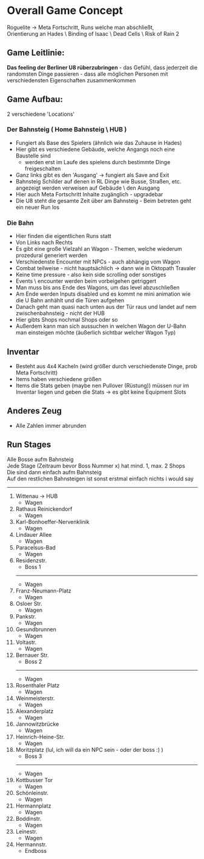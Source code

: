 # Overall Game Concept

Roguelite -> Meta Fortschritt, Runs welche man abschließt, \
Orientierung an Hades \ Binding of Isaac \ Dead Cells \ Risk of Rain 2

## Game Leitlinie: 
**Das feeling der Berliner U8 rüberzubringen** - das Gefühl, dass jederzeit die randomsten Dinge passieren - dass alle möglichen Personen mit verschiedensten Eigenschaften zusammenkommen

## Game Aufbau:
2 verschiedene 'Locations'

### Der Bahnsteig ( Home Bahnsteig \ HUB )
- Fungiert als Base des Spielers (ähnlich wie das Zuhause in Hades)
- Hier gibt es verschiedene Gebäude, welche Angangs noch eine Baustelle sind
    - werden erst im Laufe des spielens durch bestimmte Dinge freigeschalten
- Ganz links gibt es den 'Ausgang' -> fungiert als Save and Exit
- Bahnsteig Schilder auf denen in RL Dinge wie Busse, Straßen, etc. angezeigt werden verweisen auf Gebäude \ den Ausgang
- Hier auch Meta Fortschritt Inhalte zugänglich - upgradebar
- Die U8 steht die gesamte Zeit über am Bahnsteig - Beim betreten geht ein neuer Run los

### Die Bahn
- Hier finden die eigentlichen Runs statt
- Von Links nach Rechts
- Es gibt eine große Vielzahl an Wagon - Themen, welche wiederum prozedural generiert werden
- Verschiedenste Encounter mit NPCs - auch abhängig vom Wagon
- Combat teilweise - nicht hauptsächlich -> dann wie in Oktopath Travaler
- Keine time pressure - also kein side scrolling oder sonstiges
- Events \ encounter werden beim vorbeigehen getriggert
- Man muss bis ans Ende des Wagons, um das level abzuschließen
- Am Ende werden Inputs disabled und es kommt ne mini animation wie die U Bahn anhählt und die Türen aufgehen
- Danach geht man quasi nach unten aus der Tür raus und landet auf nem zwischenbahnsteig - nicht der HUB
- Hier gibts Shops nochmal Shops oder so
- Außerdem kann man sich aussuchen in welchen Wagon der U-Bahn man einsteigen möchte (äußerlich sichtbar welcher Wagon Typ)

## Inventar
- Besteht aus 4x4 Kacheln (wird größer durch verschiedenste Dinge, prob Meta Fortschritt)
- Items haben verschiedene größen
- Items die Stats geben (maybe nen Pullover (Rüstung)) müssen nur im Inventar liegen und geben die Stats -> es gibt keine Equipment Slots

## Anderes Zeug
- Alle Zahlen immer abrunden

## Run Stages
Alle Bosse aufm Bahnsteig \
Jede Stage (Zeitraum bevor Boss Nummer x) hat mind. 1, max. 2 Shops \
Die sind dann einfach aufm Bahnsteig \
Auf den restlichen Bahnsteigen ist sonst erstmal einfach nichts i would say 

---

1.  Wittenau -> HUB
    - Wagen
2.  Rathaus Reinickendorf
    - Wagen
3.  Karl-Bonhoeffer-Nervenklinik
    - Wagen
4.  Lindauer Allee
    - Wagen
5.  Paracelsus-Bad
    - Wagen
6.  Residenzstr.
    - Boss 1
    - ---
    - Wagen
7.  Franz-Neumann-Platz
    - Wagen
8.  Osloer Str. 
    - Wagen
9.  Pankstr.
    - Wagen
10. Gesundbrunnen
    - Wagen
11. Voltastr.
    - Wagen
12. Bernauer Str.
    - Boss 2
    - ---
    - Wagen
13. Rosenthaler Platz
    - Wagen
14. Weinmeisterstr.
    - Wagen
15. Alexanderplatz
    - Wagen
16. Jannowitzbrücke
    - Wagen
17. Heinrich-Heine-Str.
    - Wagen
18. Moritzplatz (lul, ich will da ein NPC sein - oder der boss :) )
    - Boss 3
    - ---
    - Wagen
19. Kottbusser Tor
    - Wagen
20. Schönleinstr.
    - Wagen
21. Hermannplatz
    - Wagen
22. Boddinstr.
    - Wagen
23. Leinestr.
    - Wagen
24. Hermannstr.
    - Endboss
